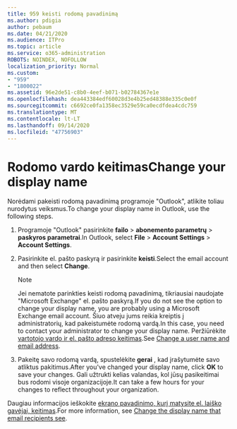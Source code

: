 ```yaml
---
title: 959 keisti rodomą pavadinimą
ms.author: pdigia
author: pebaum
ms.date: 04/21/2020
ms.audience: ITPro
ms.topic: article
ms.service: o365-administration
ROBOTS: NOINDEX, NOFOLLOW
localization_priority: Normal
ms.custom:
- "959"
- "1800022"
ms.assetid: 96e2de51-c8b0-4eef-b071-b02784367e1e
ms.openlocfilehash: dea443384edf60028d3e4b25ed48388e335c0e0f
ms.sourcegitcommit: c6692ce0fa1358ec3529e59ca0ecdfdea4cdc759
ms.translationtype: MT
ms.contentlocale: lt-LT
ms.lasthandoff: 09/14/2020
ms.locfileid: "47756903"
---
```

# <a name="change-your-display-name"></a><span data-ttu-id="e41cb-102">Rodomo vardo keitimas</span><span class="sxs-lookup"><span data-stu-id="e41cb-102">Change your display name</span></span>
  
<span data-ttu-id="e41cb-103">Norėdami pakeisti rodomą pavadinimą programoje "Outlook", atlikite toliau nurodytus veiksmus.</span><span class="sxs-lookup"><span data-stu-id="e41cb-103">To change your display name in Outlook, use the following steps.</span></span>
  
1. <span data-ttu-id="e41cb-104">Programoje "Outlook" pasirinkite **failo** \> **abonemento parametrų** \> **paskyros parametrai**.</span><span class="sxs-lookup"><span data-stu-id="e41cb-104">In Outlook, select **File** \> **Account Settings** \> **Account Settings**.</span></span>

2. <span data-ttu-id="e41cb-105">Pasirinkite el. pašto paskyrą ir pasirinkite **keisti**.</span><span class="sxs-lookup"><span data-stu-id="e41cb-105">Select the email account and then select **Change**.</span></span>

    > [!NOTE]
    > <span data-ttu-id="e41cb-106">Jei nematote parinkties keisti rodomą pavadinimą, tikriausiai naudojate "Microsoft Exchange" el. pašto paskyrą.</span><span class="sxs-lookup"><span data-stu-id="e41cb-106">If you do not see the option to change your display name, you are probably using a Microsoft Exchange email account.</span></span> <span data-ttu-id="e41cb-107">Šiuo atveju jums reikia kreiptis į administratorių, kad pakeistumėte rodomą vardą.</span><span class="sxs-lookup"><span data-stu-id="e41cb-107">In this case, you need to contact your administrator to change your display name.</span></span> <span data-ttu-id="e41cb-108">Peržiūrėkite [vartotojo vardo ir el. pašto adreso keitimas](https://docs.microsoft.com/microsoft-365/admin/add-users/change-a-user-name-and-email-address).</span><span class="sxs-lookup"><span data-stu-id="e41cb-108">See [Change a user name and email address](https://docs.microsoft.com/microsoft-365/admin/add-users/change-a-user-name-and-email-address).</span></span>
  
3. <span data-ttu-id="e41cb-109">Pakeitę savo rodomą vardą, spustelėkite **gerai** , kad įrašytumėte savo atliktus pakitimus.</span><span class="sxs-lookup"><span data-stu-id="e41cb-109">After you've changed your display name, click **OK** to save your changes.</span></span> <span data-ttu-id="e41cb-110">Gali užtrukti kelias valandas, kol jūsų pasikeitimai bus rodomi visoje organizacijoje.</span><span class="sxs-lookup"><span data-stu-id="e41cb-110">It can take a few hours for your changes to reflect throughout your organization.</span></span>

<span data-ttu-id="e41cb-111">Daugiau informacijos ieškokite [ekrano pavadinimo, kurį matysite el. laiško gavėjai, keitimas](https://support.office.com/article/2b53331a-ba2a-4803-88dc-ac9fe376c8a9.aspx).</span><span class="sxs-lookup"><span data-stu-id="e41cb-111">For more information, see [Change the display name that email recipients see](https://support.office.com/article/2b53331a-ba2a-4803-88dc-ac9fe376c8a9.aspx).</span></span>
  